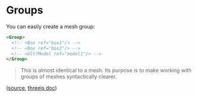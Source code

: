 # Groups

You can easily create a mesh group:

```html
<Group>
  <!-- <Box ref="box1"/> -->
  <!-- <Box ref="box2"/> -->
  <!-- <GltfModel ref="model1"/> -->
</Group>
```

>This is almost identical to a mesh. Its purpose is to make working with groups of meshes syntactically clearer.

([source](https://github.com/troisjs/trois/blob/master/src/core/Group.ts),
[threejs doc](https://threejs.org/docs/index.html?q=group#api/en/objects/Group))
